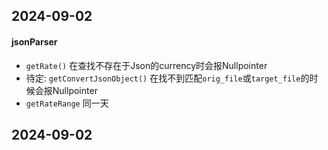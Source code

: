 ## 2024-09-02

#### jsonParser
- `getRate()` 在查找不存在于Json的currency时会报Nullpointer
- 待定: `getConvertJsonObject()` 在找不到匹配`orig_file`或`target_file`的时候会报Nullpointer
- `getRateRange` 同一天

## 2024-09-02








